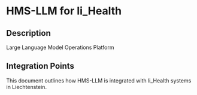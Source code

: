 # HMS-LLM for li_Health

## Description

Large Language Model Operations Platform

## Integration Points

This document outlines how HMS-LLM is integrated with li_Health systems in Liechtenstein.
